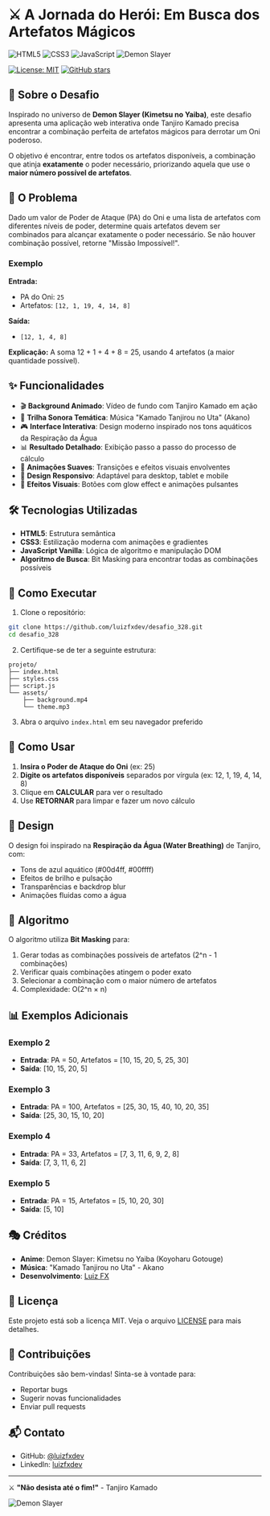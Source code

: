 # ⚔️ A Jornada do Herói: Em Busca dos Artefatos Mágicos

![HTML5](https://img.shields.io/badge/HTML5-E34F26?style=for-the-badge&logo=html5&logoColor=white)
![CSS3](https://img.shields.io/badge/CSS3-1572B6?style=for-the-badge&logo=css3&logoColor=white)
![JavaScript](https://img.shields.io/badge/JavaScript-F7DF1E?style=for-the-badge&logo=javascript&logoColor=black)
![Demon Slayer](https://img.shields.io/badge/Demon_Slayer-FF6B6B?style=for-the-badge&logo=crunchyroll&logoColor=white)

[![License: MIT](https://img.shields.io/badge/License-MIT-yellow.svg)](https://opensource.org/licenses/MIT)
[![GitHub stars](https://img.shields.io/github/stars/luizfxdev/desafio_328?style=social)](https://github.com/luizfxdev/desafio_328)

## 📖 Sobre o Desafio

Inspirado no universo de **Demon Slayer (Kimetsu no Yaiba)**, este desafio apresenta uma aplicação web interativa onde Tanjiro Kamado precisa encontrar a combinação perfeita de artefatos mágicos para derrotar um Oni poderoso.

O objetivo é encontrar, entre todos os artefatos disponíveis, a combinação que atinja **exatamente** o poder necessário, priorizando aquela que use o **maior número possível de artefatos**.

## 🎯 O Problema

Dado um valor de Poder de Ataque (PA) do Oni e uma lista de artefatos com diferentes níveis de poder, determine quais artefatos devem ser combinados para alcançar exatamente o poder necessário. Se não houver combinação possível, retorne "Missão Impossível!".

### Exemplo

**Entrada:**
- PA do Oni: `25`
- Artefatos: `[12, 1, 19, 4, 14, 8]`

**Saída:**
- `[12, 1, 4, 8]`

**Explicação:** A soma 12 + 1 + 4 + 8 = 25, usando 4 artefatos (a maior quantidade possível).

## ✨ Funcionalidades

- 🎬 **Background Animado**: Vídeo de fundo com Tanjiro Kamado em ação
- 🎵 **Trilha Sonora Temática**: Música "Kamado Tanjirou no Uta" (Akano)
- 🎮 **Interface Interativa**: Design moderno inspirado nos tons aquáticos da Respiração da Água
- 📊 **Resultado Detalhado**: Exibição passo a passo do processo de cálculo
- 🔄 **Animações Suaves**: Transições e efeitos visuais envolventes
- 📱 **Design Responsivo**: Adaptável para desktop, tablet e mobile
- 🎨 **Efeitos Visuais**: Botões com glow effect e animações pulsantes

## 🛠️ Tecnologias Utilizadas

- **HTML5**: Estrutura semântica
- **CSS3**: Estilização moderna com animações e gradientes
- **JavaScript Vanilla**: Lógica de algoritmo e manipulação DOM
- **Algoritmo de Busca**: Bit Masking para encontrar todas as combinações possíveis

## 🚀 Como Executar

1. Clone o repositório:
```bash
git clone https://github.com/luizfxdev/desafio_328.git
cd desafio_328
```

2. Certifique-se de ter a seguinte estrutura:
```
projeto/
├── index.html
├── styles.css
├── script.js
└── assets/
    ├── background.mp4
    └── theme.mp3
```

3. Abra o arquivo `index.html` em seu navegador preferido

## 📝 Como Usar

1. **Insira o Poder de Ataque do Oni** (ex: 25)
2. **Digite os artefatos disponíveis** separados por vírgula (ex: 12, 1, 19, 4, 14, 8)
3. Clique em **CALCULAR** para ver o resultado
4. Use **RETORNAR** para limpar e fazer um novo cálculo

## 🎨 Design

O design foi inspirado na **Respiração da Água (Water Breathing)** de Tanjiro, com:
- Tons de azul aquático (#00d4ff, #00ffff)
- Efeitos de brilho e pulsação
- Transparências e backdrop blur
- Animações fluidas como a água

## 🧮 Algoritmo

O algoritmo utiliza **Bit Masking** para:
1. Gerar todas as combinações possíveis de artefatos (2^n - 1 combinações)
2. Verificar quais combinações atingem o poder exato
3. Selecionar a combinação com o maior número de artefatos
4. Complexidade: O(2^n × n)

## 📊 Exemplos Adicionais

### Exemplo 2
- **Entrada**: PA = 50, Artefatos = [10, 15, 20, 5, 25, 30]
- **Saída**: [10, 15, 20, 5]

### Exemplo 3
- **Entrada**: PA = 100, Artefatos = [25, 30, 15, 40, 10, 20, 35]
- **Saída**: [25, 30, 15, 10, 20]

### Exemplo 4
- **Entrada**: PA = 33, Artefatos = [7, 3, 11, 6, 9, 2, 8]
- **Saída**: [7, 3, 11, 6, 2]

### Exemplo 5
- **Entrada**: PA = 15, Artefatos = [5, 10, 20, 30]
- **Saída**: [5, 10]

## 🎭 Créditos

- **Anime**: Demon Slayer: Kimetsu no Yaiba (Koyoharu Gotouge)
- **Música**: "Kamado Tanjirou no Uta" - Akano
- **Desenvolvimento**: [Luiz FX](https://luizfxdev.com.br)

## 📄 Licença

Este projeto está sob a licença MIT. Veja o arquivo [LICENSE](LICENSE) para mais detalhes.

## 🤝 Contribuições

Contribuições são bem-vindas! Sinta-se à vontade para:
- Reportar bugs
- Sugerir novas funcionalidades
- Enviar pull requests

## 📬 Contato

- GitHub: [@luizfxdev](https://github.com/luizfxdev)
- LinkedIn: [luizfxdev](https://www.linkedin.com/in/luizfxdev)

---

⚔️ **"Não desista até o fim!"** - Tanjiro Kamado

![Demon Slayer](https://img.shields.io/badge/Made_with-💙-blue?style=for-the-badge)
